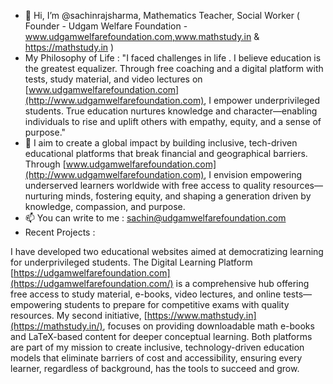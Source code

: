 - 👋 Hi, I’m @sachinrajsharma, Mathematics Teacher, Social Worker ( Founder - Udgam Welfare Foundation - www.udgamwelfarefoundation.com,www.mathstudy.in & https://mathstudy.in ) 
- My Philosophy of Life : "I faced challenges in life . I believe education is the greatest equalizer. Through free coaching and a digital platform with tests, study material, and video lectures on [www.udgamwelfarefoundation.com](http://www.udgamwelfarefoundation.com), I empower underprivileged students. True education nurtures knowledge and character—enabling individuals to rise and uplift others with empathy, equity, and a sense of purpose."
- 👀 I aim to create a global impact by building inclusive, tech-driven educational platforms that break financial and geographical barriers. Through [www.udgamwelfarefoundation.com](http://www.udgamwelfarefoundation.com), I envision empowering underserved learners worldwide with free access to quality resources—nurturing minds, fostering equity, and shaping a generation driven by knowledge, compassion, and purpose.
- 📫 You can write to me : sachin@udgamwelfarefoundation.com
- Recent Projects :

I have developed two educational websites aimed at democratizing learning for underprivileged students. The Digital Learning Platform [https://udgamwelfarefoundation.com](https://udgamwelfarefoundation.com/)  is a comprehensive hub offering free access to study material, e-books, video lectures, and online tests—empowering students to prepare for competitive exams with quality resources. My second initiative, [https://www.mathstudy.in](https://mathstudy.in/), focuses on providing downloadable math e-books and LaTeX-based content for deeper conceptual learning. Both platforms are part of my mission to create inclusive, technology-driven education models that eliminate barriers of cost and accessibility, ensuring every learner, regardless of background, has the tools to succeed and grow.




